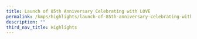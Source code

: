 ```yaml
---
title: Launch of 85th Anniversary Celebrating with LOVE
permalink: /kmps/highlights/launch-of-85th-anniversary-celebrating-with-love/
description: ""
third_nav_title: Highlights
---
```

